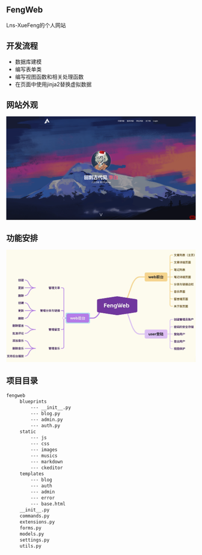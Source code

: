 ## FengWeb
Lns-XueFeng的个人网站

## 开发流程
- 数据库建模
- 编写表单类
- 编写视图函数和相关处理函数
- 在页面中使用jinja2替换虚拟数据

## 网站外观
<img src="./index.png">


## 功能安排
<img src="./function.jpg">

## 项目目录
```
fengweb
     blueprints
         --- __init__.py
         --- blog.py
         --- admin.py
         --- auth.py
     static
         --- js
         --- css
         --- images
         --- musics
         --- markdown
         --- ckeditor
     templates
         --- blog
         --- auth
         --- admin
         --- error
         --- base.html
     __init__.py
     commands.py
     extensions.py
     forms.py
     models.py
     settings.py
     utils.py 
```